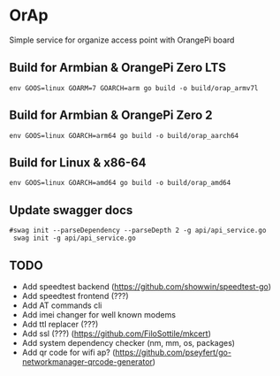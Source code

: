# OrAp
Simple service for organize access point with OrangePi board

## Build for Armbian & OrangePi Zero LTS

```shell
env GOOS=linux GOARM=7 GOARCH=arm go build -o build/orap_armv7l
```

## Build for Armbian  & OrangePi Zero 2
```shell
env GOOS=linux GOARCH=arm64 go build -o build/orap_aarch64
```
## Build for Linux & x86-64

```shell
env GOOS=linux GOARCH=amd64 go build -o build/orap_amd64
```

## Update swagger docs  
```shell
#swag init --parseDependency --parseDepth 2 -g api/api_service.go
 swag init -g api/api_service.go
 ```

## TODO
 - Add speedtest backend (https://github.com/showwin/speedtest-go)
 - Add speedtest frontend (???)
 - Add AT commands cli
 - Add imei changer for well known modems
 - Add ttl replacer (???)
 - Add ssl (???) (https://github.com/FiloSottile/mkcert)
 - Add system dependency checker (nm, mm, os, packages)
 - Add qr code for wifi ap? (https://github.com/pseyfert/go-networkmanager-qrcode-generator)